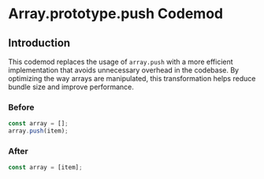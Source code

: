 # Array.prototype.push Codemod

## Introduction

This codemod replaces the usage of `array.push` with a more efficient implementation that avoids unnecessary overhead in the codebase. By optimizing the way arrays are manipulated, this transformation helps reduce bundle size and improve performance.

### Before

```javascript
const array = [];
array.push(item);
```

### After

```javascript
const array = [item];
```